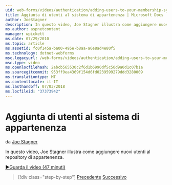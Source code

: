 ```yaml
---
uid: web-forms/videos/authentication/adding-users-to-your-membership-system
title: Aggiunta di utenti al sistema di appartenenza | Microsoft Docs
author: JoeStagner
description: In questo video, Joe Stagner illustra come aggiungere nuovi utenti al repository di appartenenza.
ms.author: aspnetcontent
manager: wpickett
ms.date: 07/29/2010
ms.topic: article
ms.assetid: fc0f145a-ba00-495e-b8aa-a6e8ad4e80f5
ms.technology: dotnet-webforms
msc.legacyurl: /web-forms/videos/authentication/adding-users-to-your-membership-system
msc.type: video
ms.openlocfilehash: 2abcb565530c2f6d1b6990df5c50d9a0d1c07b1a
ms.sourcegitcommit: 953ff9ea4369f154d6fd0239599279ddd3280009
ms.translationtype: MT
ms.contentlocale: it-IT
ms.lasthandoff: 07/03/2018
ms.locfileid: "37373942"
---
```

<a name="adding-users-to-your-membership-system"></a>Aggiunta di utenti al sistema di appartenenza
====================
da [Joe Stagner](https://github.com/JoeStagner)

In questo video, Joe Stagner illustra come aggiungere nuovi utenti al repository di appartenenza.

[&#9654;Guarda il video (47 minuti)](https://channel9.msdn.com/Blogs/ASP-NET-Site-Videos/adding-users-to-your-membership-system)

> [!div class="step-by-step"]
> [Precedente](validating-users-with-the-login-control.md)
> [Successivo](logging-users-into-your-membership-system.md)
